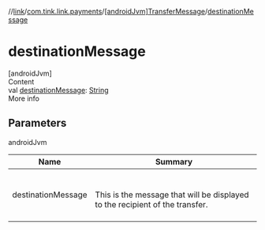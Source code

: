 //[link](../../index.md)/[com.tink.link.payments](../index.md)/[[androidJvm]TransferMessage](index.md)/[destinationMessage](destination-message.md)



# destinationMessage  
[androidJvm]  
Content  
val [destinationMessage](destination-message.md): [String](https://kotlinlang.org/api/latest/jvm/stdlib/kotlin/-string/index.html)  
More info  


## Parameters  
  
androidJvm  
  
|  Name|  Summary| 
|---|---|
| <a name="com.tink.link.payments/TransferMessage/destinationMessage/#/PointingToDeclaration/"></a>destinationMessage| <a name="com.tink.link.payments/TransferMessage/destinationMessage/#/PointingToDeclaration/"></a><br><br>This is the message that will be displayed to the recipient of the transfer.<br><br>
  
  



